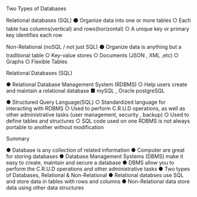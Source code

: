 Two Types of Databases

Relational databases (SQL)
⚫ Organize data into one or more tables
	○ Each table has columns(vertical) and rows(horizontal)
	○ A unique key or primary key identifies each row


Non-Relational (noSQL / not just SQL)
⚫ Organize data is anything but a traditional table
	○ Key-value stores
	○ Documents (JSON , XML ,etc)
	○ Graphs
	○ Flexible Tables



Relational Databases (SQL)

● Relational Database Management System (RDBMS)
	○ Help users create and maintain a relational database
	 	■ mySQL , Oracle postgreSQL

● Structured Query Language(SQL)
	○ Standardized language for interacting with RDBMS
	○ Used to perform C.R.U.D operations, as well as other administrative
	  tasks (user management, security , backup)
	○ Used to define tables and structures
	○ SQL code used on one RDBMS is not always portable to another without modification


Summary

● Database is any collection of related information
● Computer are great for storing databases 
● Database Management Systems (DBMS) make it easy to create, maintain
  and secure a database
● DBMS allow you to perform the C.R.U.D operations and other administrative tasks
● Two types of Databases, Relational & Non-Relational
● Relational databses use SQL and store data in tables with rows and columns
● Non-Relational data store data using other data structures